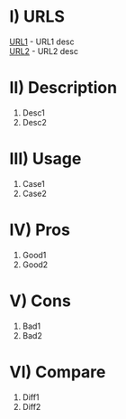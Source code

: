 # I) URLS
[URL1](https://usrl1.com/) - URL1 desc\
[URL2](https://usrl2.com/) - URL2 desc


# II) Description
1) Desc1
2) Desc2


# III) Usage
1) Case1
2) Case2

# IV) Pros
1) Good1
2) Good2

# V) Cons
1) Bad1
2) Bad2

# VI) Compare
1) Diff1
2) Diff2
